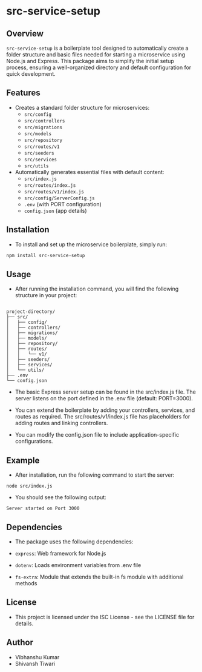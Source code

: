 # src-service-setup

## Overview

`src-service-setup` is a boilerplate tool designed to automatically create a folder structure and basic files needed for starting a microservice using Node.js and Express. This package aims to simplify the initial setup process, ensuring a well-organized directory and default configuration for quick development.

## Features

- Creates a standard folder structure for microservices:
  - `src/config`
  - `src/controllers`
  - `src/migrations`
  - `src/models`
  - `src/repository`
  - `src/routes/v1`
  - `src/seeders`
  - `src/services`
  - `src/utils`
- Automatically generates essential files with default content:
  - `src/index.js`
  - `src/routes/index.js`
  - `src/routes/v1/index.js`
  - `src/config/ServerConfig.js`
  - `.env` (with PORT configuration)
  - `config.json` (app details)

## Installation

- To install and set up the microservice boilerplate, simply run:

```bash
npm install src-service-setup

```

## Usage

- After running the installation command, you will find the following structure in your project:

```

project-directory/
├── src/
│   ├── config/
│   ├── controllers/
│   ├── migrations/
│   ├── models/
│   ├── repository/
│   ├── routes/
│   │   └── v1/
│   ├── seeders/
│   ├── services/
│   └── utils/
├── .env
└── config.json

```

- The basic Express server setup can be found in the src/index.js file. The server listens on the port defined in the .env file (default: PORT=3000).

- You can extend the boilerplate by adding your controllers, services, and routes as required. The src/routes/v1/index.js file has placeholders for adding routes and linking controllers.

- You can modify the config.json file to include application-specific configurations.

## Example

- After installation, run the following command to start the server:

`node src/index.js`

- You should see the following output:

`Server started on Port 3000`

## Dependencies

- The package uses the following dependencies:

- `express`: Web framework for Node.js
- `dotenv`: Loads environment variables from .env file
- `fs-extra`: Module that extends the built-in fs module with additional methods

## License

- This project is licensed under the ISC License - see the LICENSE file for details.

## Author

- Vibhanshu Kumar
- Shivansh Tiwari